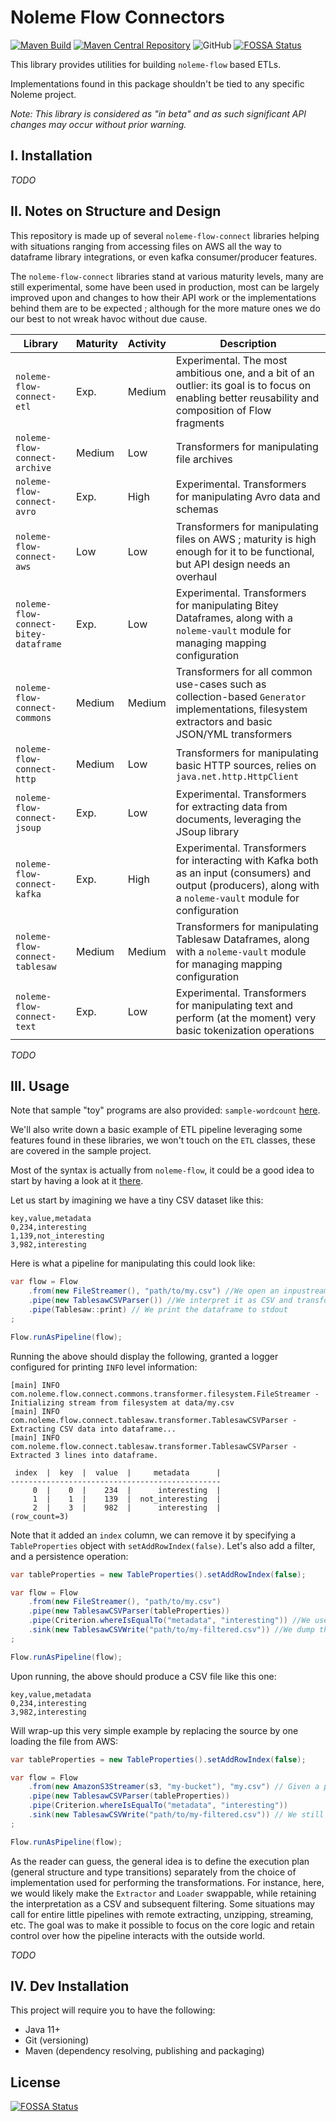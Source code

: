 # Noleme Flow Connectors

[![Maven Build](https://github.com/noleme/noleme-flow-connectors/actions/workflows/maven.yml/badge.svg?branch=master)](https://github.com/noleme/noleme-flow-connectors/actions/workflows/maven.yml)
[![Maven Central Repository](https://maven-badges.herokuapp.com/maven-central/com.noleme/noleme-flow-connect-parent/badge.svg)](https://maven-badges.herokuapp.com/maven-central/com.noleme/noleme-flow-connect-parent)
![GitHub](https://img.shields.io/github/license/noleme/noleme-flow-connectors)
[![FOSSA Status](https://app.fossa.com/api/projects/git%2Bgithub.com%2Fnoleme%2Fnoleme-flow-connectors.svg?type=shield)](https://app.fossa.com/projects/git%2Bgithub.com%2Fnoleme%2Fnoleme-flow-connectors?ref=badge_shield)

This library provides utilities for building `noleme-flow` based ETLs.

Implementations found in this package shouldn't be tied to any specific Noleme project.

_Note: This library is considered as "in beta" and as such significant API changes may occur without prior warning._

## I. Installation

_TODO_

## II. Notes on Structure and Design

This repository is made up of several `noleme-flow-connect` libraries helping with situations ranging from accessing files on AWS all the way to dataframe library integrations, or even kafka consumer/producer features. 

The `noleme-flow-connect` libraries stand at various maturity levels, many are still experimental, some have been used in production, most can be largely improved upon and changes to how their API work or the implementations behind them are to be expected ; although for the more mature ones we do our best to not wreak havoc without due cause.

| Library  | Maturity | Activity | Description |
| ------------- | ------------- | ------------- | ------------- |
| `noleme-flow-connect-etl` | Exp. | Medium | Experimental. The most ambitious one, and a bit of an outlier: its goal is to focus on enabling better reusability and composition of Flow fragments |
| `noleme-flow-connect-archive` | Medium | Low | Transformers for manipulating file archives |
| `noleme-flow-connect-avro` | Exp. | High | Experimental. Transformers for manipulating Avro data and schemas |
| `noleme-flow-connect-aws` | Low | Low | Transformers for manipulating files on AWS ; maturity is high enough for it to be functional, but API design needs an overhaul |
| `noleme-flow-connect-bitey-dataframe` | Exp. | Low | Experimental. Transformers for manipulating Bitey Dataframes, along with a `noleme-vault` module for managing mapping configuration |
| `noleme-flow-connect-commons` | Medium | Medium | Transformers for all common use-cases such as collection-based `Generator` implementations, filesystem extractors and basic JSON/YML transformers |
| `noleme-flow-connect-http` | Medium | Low | Transformers for manipulating basic HTTP sources, relies on `java.net.http.HttpClient` |
| `noleme-flow-connect-jsoup` | Exp. | Low | Experimental. Transformers for extracting data from documents, leveraging the JSoup library |
| `noleme-flow-connect-kafka` | Exp. | High | Experimental. Transformers for interacting with Kafka both as an input (consumers) and output (producers), along with a `noleme-vault` module for configuration |
| `noleme-flow-connect-tablesaw` | Medium | Medium | Transformers for manipulating Tablesaw Dataframes, along with a `noleme-vault` module for managing mapping configuration |
| `noleme-flow-connect-text` | Exp. | Low | Experimental. Transformers for manipulating text and perform (at the moment) very basic tokenization operations |

_TODO_

## III. Usage

Note that sample "toy" programs are also provided: `sample-wordcount` [here](./sample/wordcount).

We'll also write down a basic example of ETL pipeline leveraging some features found in these libraries, we won't touch on the `ETL` classes, these are covered in the sample project.

Most of the syntax is actually from `noleme-flow`, it could be a good idea to start by having a look at it [there](https://github.com/noleme/noleme-flow).

Let us start by imagining we have a tiny CSV dataset like this:

```csv
key,value,metadata
0,234,interesting
1,139,not_interesting
3,982,interesting
```

Here is what a pipeline for manipulating this could look like:

```java
var flow = Flow
    .from(new FileStreamer(), "path/to/my.csv") //We open an inpustream from the CSV file
    .pipe(new TablesawCSVParser()) //We interpret it as CSV and transform it into a tablesaw dataframe
    .pipe(Tablesaw::print) // We print the dataframe to stdout
;

Flow.runAsPipeline(flow);
```

Running the above should display the following, granted a logger configured for printing `INFO` level information:

```log
[main] INFO com.noleme.flow.connect.commons.transformer.filesystem.FileStreamer - Initializing stream from filesystem at data/my.csv
[main] INFO com.noleme.flow.connect.tablesaw.transformer.TablesawCSVParser - Extracting CSV data into dataframe...
[main] INFO com.noleme.flow.connect.tablesaw.transformer.TablesawCSVParser - Extracted 3 lines into dataframe.

 index  |  key  |  value  |     metadata      |
-----------------------------------------------
     0  |    0  |    234  |      interesting  |
     1  |    1  |    139  |  not_interesting  |
     2  |    3  |    982  |      interesting  |
(row_count=3)
```

Note that it added an `index` column, we can remove it by specifying a `TableProperties` object with `setAddRowIndex(false)`.
Let's also add a filter, and a persistence operation:

```java
var tableProperties = new TableProperties().setAddRowIndex(false);

var flow = Flow
    .from(new FileStreamer(), "path/to/my.csv")
    .pipe(new TablesawCSVParser(tableProperties))
    .pipe(Criterion.whereIsEqualTo("metadata", "interesting")) //We use a helper query feature, note that there are many other ways to do that, notably using the tablesaw API
    .sink(new TablesawCSVWrite("path/to/my-filtered.csv")) //We dump the dataframe as CSV into another file
;

Flow.runAsPipeline(flow);
```

Upon running, the above should produce a CSV file like this one:

```csv
key,value,metadata
0,234,interesting
3,982,interesting
```

Will wrap-up this very simple example by replacing the source by one loading the file from AWS:

```java
var tableProperties = new TableProperties().setAddRowIndex(false);

var flow = Flow
    .from(new AmazonS3Streamer(s3, "my-bucket"), "my.csv") // Given a properly configured AmazonS3 instance
    .pipe(new TablesawCSVParser(tableProperties))
    .pipe(Criterion.whereIsEqualTo("metadata", "interesting"))
    .sink(new TablesawCSVWrite("path/to/my-filtered.csv")) // We still write the output to the filesystem
;

Flow.runAsPipeline(flow);
``` 

As the reader can guess, the general idea is to define the execution plan (general structure and type transitions) separately from the choice of implementation used for performing the transformations.
For instance, here, we would likely make the `Extractor` and `Loader` swappable, while retaining the interpretation as a CSV and subsequent filtering.
Some situations may call for entire little pipelines with remote extracting, unzipping, streaming, etc.
The goal was to make it possible to focus on the core logic and retain control over how the pipeline interacts with the outside world.

_TODO_

## IV. Dev Installation

This project will require you to have the following:

* Java 11+
* Git (versioning)
* Maven (dependency resolving, publishing and packaging) 


## License
[![FOSSA Status](https://app.fossa.com/api/projects/git%2Bgithub.com%2Fnoleme%2Fnoleme-flow-connectors.svg?type=large)](https://app.fossa.com/projects/git%2Bgithub.com%2Fnoleme%2Fnoleme-flow-connectors?ref=badge_large)
